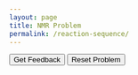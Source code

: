 ```yaml
---
layout: page
title: NMR Problem
permalink: /reaction-sequence/
---
```



<div id="sortableTrash" class="sortable-code"></div> 
<div id="sortable" class="sortable-code"></div> 
<div style="clear:both;"></div> 
<p> 
    <input id="feedbackLink" value="Get Feedback" type="button" /> 
    <input id="newInstanceLink" value="Reset Problem" type="button" /> 
</p> 
<script type="text/javascript"> 
(function(){
  var initial = "FOR each pair of structures:\n" +
    "    Determine (summed) distance between equivalent pairs of atoms (e.g. O-O, Br-Br etc).\n" +
    "Assign largest distance as that between start/end points\n" +
    "Use starting point as `current` step\n" +
    "LOOP continuously:\n" +
    "    Find minimum distance from current step\n" +
    "    IF not already part of sequence:\n" +
    "        Assign to sequence.\n" +
    "    IF next in sequence is the end point:\n" +
    "        STOP - problem complete.\n" +
    "    Change `current` step to next in sequence";
  var parsonsPuzzle = new ParsonsWidget({
    "sortableId": "sortable",
    "max_wrong_lines": 10,
    "grader": ParsonsWidget._graders.LineBasedGrader,
    "exec_limit": 2500,
    "can_indent": true,
    "x_indent": 50,
    "lang": "en",
    "show_feedback": true,
    "trashId": "sortableTrash"
  });
  parsonsPuzzle.init(initial);
  parsonsPuzzle.shuffleLines();
  $("#newInstanceLink").click(function(event){ 
      event.preventDefault(); 
      parsonsPuzzle.shuffleLines(); 
  }); 
  $("#feedbackLink").click(function(event){ 
      event.preventDefault(); 
      parsonsPuzzle.getFeedback(); 
  }); 
})(); 
</script>